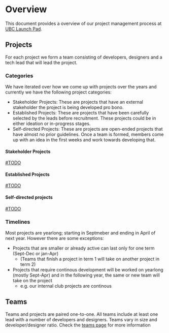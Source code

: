 # Overview

This document provides a overview of our project management process at [UBC Launch Pad](https://ubclaunchpad.com).



## Projects

For each project we form a team consisting of developers, designers and a tech lead that will lead the project. 



### Categories

We have iterated over how we come up with projects over the years and currently we have the following project categories:

- Stakeholder Projects: These are projects that have an external stakeholder the project is being developed pro bono. 
- Established Projects: These are projects that have been carefully selected by the leads before recruitment. These projects could be in either ideation or in-progress stages.
- Self-directed Projects: These are projects are open-ended projects that have almost no prior guidelines. Once a team is formed, members come up with an idea in the first weeks and work towards developing that.



#### Stakeholder Projects

[#TODO](https://github.com/ubclaunchpad/docs/issues/249)



#### Established Projects

[#TODO](https://github.com/ubclaunchpad/docs/issues/250)



#### Self-directed projects

[#TODO](https://github.com/ubclaunchpad/docs/issues/251)



### Timelines

Most projects are yearlong; starting in Septmeber and ending in April of next year. However there are some exceptions:

- Projects that are smaller or already active can last only for one term (Sept-Dec or jan-Apr)
  - (Teams that finish a project in term 1 will take on another project in term 2)
- Projects that require continous development will be worked on yearlong (mostly Sept-Apr) and in the following year, the same or new team will take on the project
  - e.g. our internal club projects are continous 



## Teams

Teams and projects are paired one-to-one. All teams include at least one lead with a number of developers and designers. Teams vary in size and developer/designer ratio. Check the [teams page](./teams) for more information



















